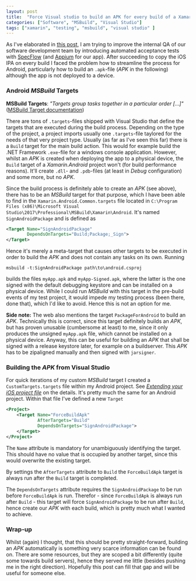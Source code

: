 ```yaml
---
layout: post
title:  "Force Visual studio to build an APK for every build of a Xamarin.Android project"
categories: ["Software", "MSBuild", "Visual Studio"]
tags: ["xamarin", "testing", "msbuild", "visual studio" ]
---
```


As I've elaborated in [this post](/copy-ipa-buildserver), I am trying to improve the internal QA of our software development team by introducing automated acceptance tests with [SpecFlow](https://specflow.org/) (and [Appium](http://appium.io/) for our app). After succeeding to copy the iOS IPA on every build I faced the problem how to streamline the process for Android, particularly how to build an `.apk`-file (*APK* in the following) although the app is not deployed to a device.

<!--more-->

### Android *MSBuild* Targets

**MSBuild Targets**: *"Targets group tasks together in a particular order [...]"* ([MSBuild Target documentation](https://docs.microsoft.com/en-us/visualstudio/msbuild/msbuild-targets?view=vs-2019))

There are tons of `.targets`-files shipped with Visual Studio that define the targets that are executed during the build process. Depending on the type of the project, a project imports usually one `.targets`-file taylored for the needs of that very project type. Usually (as far as I've seen this far) there is a `Build` target for the main build action. This would for example build the .NET Framework `.exe`-file for a windows console application. However, whilst an *APK* is created when deploying the app to a physical device, the `Build` target of a *Xamarin.Android* project won't (for build performance reasons). It'll create `.dll`- and `.pdb`-files (at least in *Debug* configuration) and some more, but no *APK*.

Since the build process is definitely able to create an *APK* (see above), there has to be an *MSBuild* target for that purpose, which I have been able to find in the `Xamarin.Android.Common.targets` file located in `C:\Program Files (x86)\Microsoft Visual Studio\2017\Professional\MSBuild\Xamarin\Android`. It's named `SignAndroidPackage` and is defined as

```xml
<Target Name="SignAndroidPackage" 
        DependsOnTargets="Build;Package;_Sign">
</Target>
```

Hence it's merely a meta-target that causes other targets to be executed in order to build the *APK* and does not contain any tasks on its own. Running 

```
msbuild -t:SignAndroidPackage path\to\android.csproj
```

builds the files `myApp.apk` and `myApp-Signed.apk`, where the latter is the one signed with the default debugging keystore and can be installed on a physical device. While I could run *MSBuild* with this target in the pre-build events of my test project, it would impede my testing process (been there, done that), which I'd like to avoid. Hence this is not an option for me.

**Side note:** The web also mentions the target `PackageForAndroid` to build an *APK*. Technically this is correct, since this target definitely builds an *APK*, but has proven unusable (cumbersome at least) to me, since it only produces the unsigned `myApp.apk` file, which cannot be installed on a physical device. Anyway, this can be useful for building an *APK* that shall be signed with a release keystore later, for example on a buildserver. This *APK* has to be zipaligned manually and then signed with `jarsigner`.

### Building the *APK* from Visual Studio

For quick iterations of my custom *MSBuild* target I created a `CustomTargets.targets` file within my Android project. See [*Extending your iOS project file*](/copy-ipa-buildserver#extending-your-ios-project-file) on the details. It's pretty much the same for an Android project. Within that file I've defined a new `Target`

```xml
<Project>
    <Target Name="ForceBuildApk" 
            AfterTargets="Build" 
            DependsOnTargets="SignAndroidPackage">
    </Target>
</Project>
```

The `Name` attribute is mandatory for unambiguously identifying the target. This should have no value that is occupied by another target, since this would overwrite the existing target. 

By settings the `AfterTargets` attribute to `Build` the `ForceBuildApk` target is always run after the `Build` target is completed.

The `DependsOnTargets` attribute requires the `SignAndroidPackage` to be run before `ForceBuildApk` is run. Therefor - since `ForceBuildApk` is always run after `Build` - this target will force `SignAndroidPackage` to be run after `Build`, hence create our *APK* with each build, which is pretty much what I wanted to achieve.

### Wrap-up

Whilst (again) I thought, that this should be pretty straight-forward, building an *APK* automatically is something very scarce information can be found on. There are some resources, but they are scoped a bit differently (quite some towards build servers), hence they served me little (besides pushing me in the right direction). Hopefully this post can fill that gap and will be useful for someone else.
